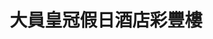 ---
title: "大員皇冠假日酒店彩豐樓"
description: "大員皇冠假日酒店彩豐樓"
layout: shop
keywords:
  - 美食競賽
  - 台灣美食
  - 美食精選
datePublished: "2025-06-30"
dateModified: "2025-07-04"
city: "台南市"
district: "安平區"
address: "台南市安平區州平路289號"
phone: "063911899"
geo: "22.999414848347815, 120.14892822925322"
google_map: "https://maps.app.goo.gl/YmoeSyP6sUku6K5R8"
footinder: "https://footinder.com.tw/%E5%8F%B0%E5%8D%97%E5%B8%82%E5%AE%89%E5%B9%B3%E5%8D%80/414/"
official: "https://www.cptainan.com/restaurant-detail/ca-feng-lou/"
award:
  - name: "500盤"
    year: "2024"
    entries:
      - dishes:
          - "燒拌黃魚麻婆豆腐"

---